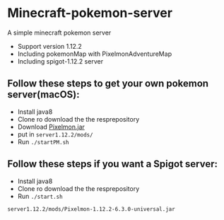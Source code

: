 # Minecraft-pokemon-server
A simple minecraft pokemon server

* Support version 1.12.2
* Including pokemonMap with PixelmonAdventureMap
* Including spigot-1.12.2 server

## Follow these steps to get your own pokemon server(macOS):
* Install java8
* Clone ro download the the resprepository
* Download [Pixelmon.jar](Pixelmon-1.12.2-6.3.0-universal.jar)
* put in `server1.12.2/mods/`
* Run `./startPM.sh`

## Follow these steps if you want a Spigot server:
* Install java8
* Clone ro download the the resprepository
* Run `./start.sh`


`server1.12.2/mods/Pixelmon-1.12.2-6.3.0-universal.jar`
